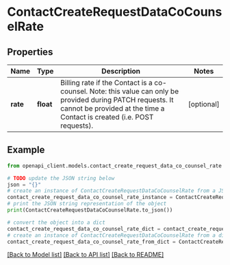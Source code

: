 # ContactCreateRequestDataCoCounselRate


## Properties

Name | Type | Description | Notes
------------ | ------------- | ------------- | -------------
**rate** | **float** | Billing rate if the Contact is a co-counsel.  Note: this value can only be provided during PATCH requests. It cannot be provided at the time a Contact is created (i.e. POST requests).  | [optional] 

## Example

```python
from openapi_client.models.contact_create_request_data_co_counsel_rate import ContactCreateRequestDataCoCounselRate

# TODO update the JSON string below
json = "{}"
# create an instance of ContactCreateRequestDataCoCounselRate from a JSON string
contact_create_request_data_co_counsel_rate_instance = ContactCreateRequestDataCoCounselRate.from_json(json)
# print the JSON string representation of the object
print(ContactCreateRequestDataCoCounselRate.to_json())

# convert the object into a dict
contact_create_request_data_co_counsel_rate_dict = contact_create_request_data_co_counsel_rate_instance.to_dict()
# create an instance of ContactCreateRequestDataCoCounselRate from a dict
contact_create_request_data_co_counsel_rate_from_dict = ContactCreateRequestDataCoCounselRate.from_dict(contact_create_request_data_co_counsel_rate_dict)
```
[[Back to Model list]](../README.md#documentation-for-models) [[Back to API list]](../README.md#documentation-for-api-endpoints) [[Back to README]](../README.md)


